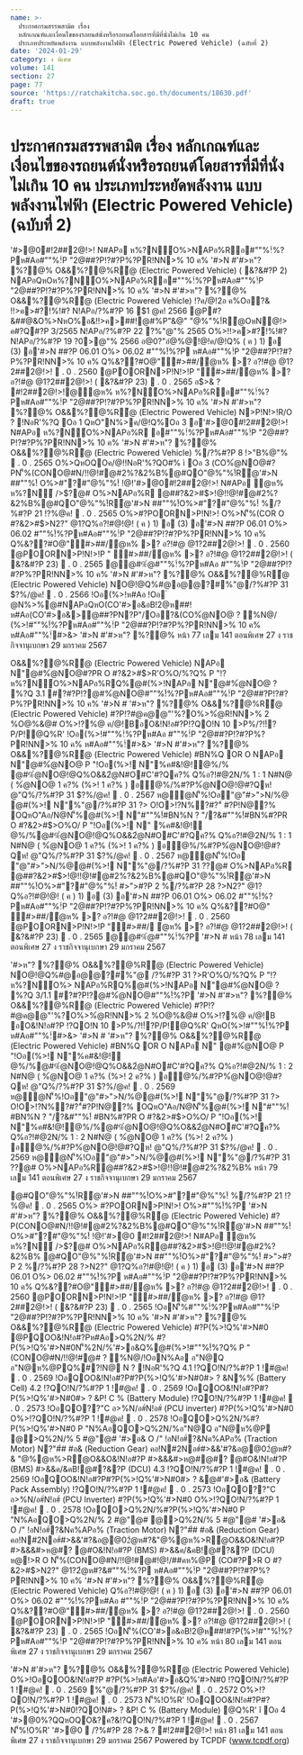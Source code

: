 ```yaml
---
name: >-
  ประกาศกรมสรรพสามิต เรื่อง
  หลักเกณฑ์และเงื่อนไขของรถยนต์นั่งหรือรถยนต์โดยสารที่มีที่นั่งไม่เกิน 10 คน
  ประเภทประหยัดพลังงาน แบบพลังงานไฟฟ้า (Electric Powered Vehicle) (ฉบับที่ 2)
date: '2024-01-29'
category: ง พิเศษ
volume: 141
section: 27
page: 77
source: 'https://ratchakitcha.soc.go.th/documents/18630.pdf'
draft: true
---
```


# ประกาศกรมสรรพสามิต เรื่อง หลักเกณฑ์และเงื่อนไขของรถยนต์นั่งหรือรถยนต์โดยสารที่มีที่นั่งไม่เกิน 10 คน ประเภทประหยัดพลังงาน แบบพลังงานไฟฟ้า (Electric Powered Vehicle) (ฉบับที่ 2)

'#>@0#!2##2@!>! N#APอ ห%?N์O%>NAPอ%Rอ#""%!์%?Pห#Aอ#""%!์P "2@##?P!?#?P%?PR!NN>% 10 ค% '#>N #'#>ห"? %?@% O&&%?@%R้@ (Electric Powered Vehicle) ( &?&#?P 2) NAPอQหOห%?N์O%>NAPอ%Rอ#""%!์%?Pห#Aอ#""%!์P "2@##?P!?#?P%?PR!NN>% 10 ค% '#>N #'#>ห"? %?@% O&&%?@%R้@ (Electric Powered Vehicle) !?ค/@!2อ ค%Oอ?& !!>ค>#?!%!#? N!APอ/?%#?P 16 $1 @ค! 2566 @P#?&##@&O%>NหO%อ&!!>ค>##!@#%P"&@" "@%"%!์R้@OหN@!> ค#?Q#?P 3/2565 N!APอ/?%#?P 22 ?%"@"% 2565 O%>!!>ค>#?!%!#? N!APอ/?%#?P 19 $?%/@ค! 2566 @P#?&##@&O%>NหO%อ&!!>ค>##!@#%P"&@""@%"%!์R้@OหN@!> ค#?Q#?P 1/2566 N!APอ/?%#?P 1 $0>@"% 2566 อ@0?"อํ@%@!@!ค/@!Q% ( ค ) 1) อ (3) อ'#>N ##?P 06.01 O%> 06.02 #""%!์%?P ห#Aอ#""%!์P "2@##?P!?#?P%?PR!NN>% 10 ค% Q%&??#O@"#>##/ํ@ห% >? อ?!#@ @1?2##2@!>!  . 0 . 2560 @POORN>P!N!>!P "#>##/ํ@ห% >? อ?!#@ @1?2##2@!>! ( &?&#?P 23)  . 0 . 2565 อ$>& ? #!2##2@!>!@ํ@ห% ห%?N์O%>NAPอ%Rอ#""%!์%?Pห#Aอ#""%!์P "2@##?P!?#?P%?PR!NN>% 10 ค% '#>N #'#>ห"? %?@% O&&%?@%R้@ (Electric Powered Vehicle) N>P!N!>!R/O ? !NอR'%?Q Oอ 1 QหO"N%>ค/@!Q%Oอ 3 อ'#>@0#!2##2@!>! N#APอ ห%?N์O%>NAPอ%R อ#""%!์%?Pห#Aอ#""%!์P "2@##?P!?#?P%?PR!NN>% 10 ค% '#>N #'#>ห"? %?@% O&&%?@%R้@ (Electric Powered Vehicle) %/?%#?P 8 !>"B%@"%  . 0 . 2565 O%>QหOQOค/@!!NอR'%?QO#% ì Oอ 3 (CO%ํ@NO@#?PN'็%(CONO@#N/!!@!#@#2%?&2%B%@#QO"@%"%!์R้@'#>N ##""%!์ O%>#"?#"@%"%!์ !@!'#>@0#!2##2@!>! N#APอ ํ@ห% ห%?N์ />$?@# O%>NAPอ%R @##?&2>#$>!@!!@!#@#2%?&2%B%@#QO"@%"%!์R้@'#>N ##""%!์O%>#"?#"@%"%!์ %/?%#?P 21 !?%@ค!  . 0 . 2565 O%>#?POORN>P!N!>! O%>N'็%(COR O #?&2>#$>N2?" @1?Q%อ?!#@!@! ( ค ) 1) อ (3) อ'#>N ##?P 06.01 O%> 06.02 #""%!์%?Pห#Aอ#""%!์P "2@##?P!?#?P%?PR!NN>% 10 ค% Q%&??#O@"#>##/ํ@ห% >? อ?!#@ @1?2##2@!>!  . 0 . 2560 @POORN>P!N!>!P " #>##/ํ@ห% >? อ?!#@ @1?2##2@!>! ( &?&#?P 23)  . 0 . 2565 @@#%ํ@#""%!์%?Pห#Aอ #""%!์P "2@##?P!?#?P%?PR!NN>% 10 ค% '#>N #'#>ห"? %?@% O&&%?@%R้@ (Electric Powered Vehicle) NO@!@Q%#@อ@@?#%"@/?%#?P 31 $?%/@ค!  . 0 . 2566 !Oอ(%>!ห#Aอ !Oอ ํ @N%>%@#NAPอQหO(CO'#>อ&อB!2@ห##!ห#Aอ(CO'#>อ&>@##?PN?P"/Oอ?&(CO%ํ@NO@ ? %N@/ (%>!#""%!์%?Pห#Aอ#""%!์P "2@##?P!?#?P%?PR!NN>% 10 ค% ห#Aอ#""%!์#>&> '#>N #'#>ห"? %?@% หน้า 77 เลม 141 ตอนพิเศษ 27 ง ราชกิจจานุเบกษา 29 มกราคม 2567

O&&%?@%R้@ (Electric Powered Vehicle) NAPอ N"@#%ํ@NO@#?PR O #?&2>#$>R'O%O/%?Q% P "!? ห%?N์O%>NAPอ%RQ%@#(%>!NAPอ N"@#%ํ@NO@ ? %?Q 3.1 #?#?P!?@#%ํ@NO@#""%!์%?Pห#Aอ#""%!์P "2@##?P!?#?P%?PR!NN>% 10 ค% '#>N # '#>ห"? %?@% O&&%?@%R้@ (Electric Powered Vehicle) #?P!?#@ค@@"'%?O%>%ํ@R!NN>% 2 %O@%&@# O%>!?%@ ค/@!BอO&!N!อ#?P!?QO!N 10 >P%/?!!์?P/P!@Q%R' !Oอ(%>!#""%!์%?Pห#Aอ #""%!์P "2@##?P!?#?P%?PR!NN>% 10 ค% ห#Aอ#""%!์#>&> '#>N #'#>ห"? %?@% O&&%?@%R้@ (Electric Powered Vehicle) #BN%Q OR O NAPอ N"@#%ํ@NO@ P "!Oอ(%>! N"%ค#&!@!ํ@%/% @#%ํ@NO@!@Q%O&&2ํ@N#O#C'#?Qค?% Q%อ?!#@2N/% 1 : 1 N#N@ ( %ํ@NO@ 1 ค?% (%>! 1 ค?% ) อํ@%/%#?P%ํ@NO@!@#?Qห! @"Q%/?%#?P 31 $?%/@ค!  . 0 . 2567 ห@ํ@N'็%!Oอ"@"#>">N/%@ @#(%>! N"%"@/?%#?P 31 $?%/@ค!  . 0 . 2568 !Oอ(%>! N"@#%ํ@NO@Q%อ?!#@2N/% 1 : 1.5 N#N@ ( %ํ@NO@ 1 ค?% (%>! 1.5 ค?% ) อํ@%/%#?P%ํ@NO@!@#?Qห! 3.2 #?#?P!?@#%ํ@NO@#""%!์%?Pห#Aอ#""%!์P "2@##?P!?#?P%?PR!NN>% 10 ค% '#>N # '#>ห"? %?@% O&&%?@%R้@ (Electric Powered Vehicle) #?P!?#@ค@@"'%?O%>%ํ@N>% 2 %O@%&@# O!NR!NN>% 7 %O@%&@# O%>!?%@ ค/@!BอO&!N!อ#?P!?QO!N 30 >P%/?!!์?P/P!@Q%R' !Oอ(%>!#""%!์%?Pห#Aอ#""%!์P "2@##?P!?#?P%?PR!NN>% 10 ค% '#>N #'#>ห"? %?@% O&&%?@%R้@ (Electric Powered Vehicle) #BN%Q #BN%ห%@P#?PR O !?@#%ํ@NO@O&&2ํ@N#O#C'#?Qค?% NAPอ N"@#%ํ@NO@ #?Q%?Q #?(%>! N"#""%!์#BN%N ? "/?&#""%!์#BN%#?PR O !?@#%ํ@NO@O%>R O #?&2>#$> O!O>!?N%?#?"์ #?P!N@?% OQหO"Aอ/N@N'็%@#(%>! N"#""%!์#BN%N ? "/?&#""%!์#BN%#?PR O #?&2>#$>O%O/ P "!Oอ(%>! N" %ค#&!@!ํ@%/%@#%ํ@NO@!@Q%O&&2ํ@N#O#C'#?Qค?% Q%อ?!#@2N/% 1 : 1 N#N@ ( %ํ@NO@ 1 ค?% (%>! 1 ค?% ) อํ@%/%#?P%ํ@NO@!@#?Qห! @"Q%/?%#?P 31 $?%/@ค!  . 0 . 2567 ห@ํ@N'็%!Oอ "@"#>">N/%@@#(%>! N"%"@/?%#?P 31 $?%/@ค!  . 0 . 2568 !Oอ(%>! N"@#%ํ@NO@ Q%อ?!#@2N/% 1 : 1.5 N#N@ ( %ํ@NO@ 1 ค?% (%>! 1.5 ค?% ) อํ@%/%#?P%ํ@NO@!@#?Qห! î Oอ 2 QหON>P!ค/@!!NอR'%?QN'็%Oอ 3/1 อ'#>@0#!2##2@!>! N#APอ ห%?N์ O%>NAPอ%Rอ#""%!์%?Pห#Aอ#""%!์P "2@##?P!?#?P%?PR!NN>% 10 ค% '#>N #'#>ห"? %?@% O&&%?@%R้@ (Electric Powered Vehicle) %/?%#?P 8 !>"B%@"%  . 0 . 2565 ì Oอ 3/1 (CO%ํ@NO@#?PN'็%(CONO@#N/!!@!#@#2%?&2%B%@#QO"@%"%!์R้@'#>N ##""%!์ O%>#"?#"@%"%!์ !@!'#>@0#!2##2@!>! N#APอ ํ@ห% ห%?N์ />$?@# O%>NAPอ%R @##?&2>#$>!@!!@!#@#2%?&2%B%@#QO"@%"%!์R้@'#>N ##""%!์O%>#"?#"@%"%!์ #>">#?P 2 %/?%#?P 28 $?%/@ค!  . 0 . 2566 O%>N'็%(COR O #?&2>#$>N2?" @1?Q%อ?!#@!@! ( ค ) 1) อ (3) อ'#>N ##?P 06.01 O%> 06.02 #""%!์%?Pห#Aอ#""%!์P "2@##?P!?#?P%?PR!NN>% 10 ค% Q%&??#O@" #>##/ํ@ห% >? อ?!#@ @1?2##2@!>!  . 0 . 2560 @POORN>P!N!>!P "#>##/ ํ@ห% >? อ?!#@ @1?2##2@!>! ( &?&#?P 23)  . 0 . 2565 @@#%ํ@#""%!์%?P '#>N # หน้า 78 เลม 141 ตอนพิเศษ 27 ง ราชกิจจานุเบกษา 29 มกราคม 2567

'#>ห"? %?@% O&&%?@%R้@ (Electric Powered Vehicle) NO@!@Q%#@อ@@?#%"@ /?%#?P 31 $?%/@ค!  . 0 . 2568 !Oอ(%>!ห#Aอ!Oอ ํ @N%>%@#NAPอQหO(CO'#>อ&อB!2@ห##!ห#Aอ (CO'#>อ&>@##?PN?P"/Oอ?&(CO%ํ@NO@ ? %N@/(%>!#""%!์%?P '#>N #'#>ห"? %?@% O&&%?@%R้@ (Electric Powered Vehicle) NAPอ N"@#%ํ@NO@#?PR O #?&2>#$>R'O%O/%?Q% P "!?ห%?N์O%> NAPอ%RQ%@#(%>!NAPอ N"@#%ํ@NO@ ? %?Q 3/1.1 #?#?P!?@#%ํ@NO@#""%!์%?P '#>N #'#>ห"? %?@% O&&%?@%R้@ (Electric Powered Vehicle) #?P!?#@ค@@"'%?O%>%ํ@R!NN>% 2 %O@%&@# O%>!?%@ ค/@!B อO&!N!อ#?P !?QO!N 10 >P%/?!!์?P/P!@Q%R' QหO(%>!#""%!์%?P ห#Aอ#""%!์#>&> '#>N # '#>ห"? %?@% O&&%?@%R้@ (Electric Powered Vehicle) #BN%Q OR O NAPอ N" @#%ํ@NO@ P "!Oอ(%>! N"%ค#&!@!ํ@%/%@#%ํ@NO@!@Q%O&&2ํ@N#O#C'#?Qค?% Q%อ?!#@2N/% 1 : 2 N#N@ ( %ํ@NO@ 1 ค?% (%>! 2 ค?% ) อํ@%/%#?P%ํ@NO@!@#?Qห! @"Q%/?%#?P 31 $?%/@ค!  . 0 . 2569 ห@ํ@N'็%!Oอ"@"#>">N/%@@#(%>! N"%"@/?%#?P 31 $?%/@ค!  . 0 . 2570 !Oอ(%>! N"@#%ํ@NO@Q%อ?!#@2N/% 1 : 3 N#N@ ( %ํ@NO@ 1 ค?% (%>! 3 ค?% ) อํ@%/%#?P %ํ@NO@!@#?Qห! 3/1.2 #?#?P!?@#%ํ@NO@#""%!์%?P '#>N #'#>ห"? %?@% O&&%?@%R้@ (Electric Powered Vehicle) #?P!?#@ค@@"'%?O%>%ํ@N>% 2 %O@%&@# O!NR!NN>% 7 %O@%&@# O%>!?%@ ค/@!BอO&!N!อ#?P!?QO!N 50 >P%/?!!์?P/P!@Q%R' !Oอ(%>!#""%!์%?P '#>N #'#>ห"? %?@% O&&%?@%R้@ (Electric Powered Vehicle) #BN%Q #BN%ห%@P#?PR O !?@#%ํ@NO@O&& 2ํ@N#O#C'#?Qค?% NAPอ N"@#%ํ@NO@ #?Q%?Q #?(%>! N"#""%!์#BN%N ? "/?&#""%!์#BN%#?PR O !? @#%ํ@NO@O%>R O #?&2>#$> O!O>!?N%?#?"์#?P!N@?% OQหO"Aอ/N@N'็%@#(%>! N"#""%!์#BN%N ? "/?&#""%!์ #BN%#?PR O #?&2>#$>O%O/ P "!Oอ(%>! N"%ค#&!@!ํ@%/%@#%ํ@NO@!@Q%O&&2ํ@N#O#C'#?Qค?% Q%อ?!#@2N/% 1 : 2 N#N@ ( %ํ@NO@ 1 ค?% (%>! 2 ค?% ) อํ@%/%#?P%ํ@NO@!@#?Qห! @"Q%/?%#?P 31 $?%/@ค!  . 0 . 2569 ห@ํ@N'็%!Oอ"@"#>">N/%@@#(%>! N"%"@/?%#?P 31 $?%/@ค!  . 0 . 2570 !Oอ(%>! N"@#%ํ@NO@Q%อ?!#@2N/% 1 : 3 N#N@ ( %ํ@NO@ 1 ค?% (%>! 3 ค?% ) อํ@%/%#?P%ํ@NO@!@#?Qห! î Oอ 3 QหO"N%>ค/@!Q%Oอ 4 อ'#>@0#!2##2@!>! N#APอ ห%?N์O%>NAPอ%R อ#""%!์%?Pห#Aอ#""%!์P "2@##?P!?#?P%?PR!NN>% 10 ค% '#>N #'#>ห"? %?@% O&&%?@%R้@ (Electric Powered Vehicle) %/?%#?P 8 !>"B%@"%  . 0 . 2565 O%>QหOQOค/@!!NอR'%?QO#% ì Oอ 4 !?QO!N/?%#?P 1 !#@ค!  . 0 . 2569 N'็%!O%R' #""%!์%?Pห#Aอ#""%!์P "2@# #?P!?#?P%?PR!NN>% 10 ค% '#>N #'#>ห"? %?@% O&&%?@%R้@ (Electric Powered Vehicle) #?P(CONO@#N/!!@!#@#2%?&2%B%@#QO"@%"%!์R้@'#>N ##""%!์O%>#"?#"@%"%!์ !@!'#>@0 #!2##2@!>! N#APอ ํ@ห% ห%?N์ />$?@# O%>NAPอ%R@##?&2>#$>!@!!@!#@#2%?&2%B% หน้า 79 เลม 141 ตอนพิเศษ 27 ง ราชกิจจานุเบกษา 29 มกราคม 2567

@#QO"@%"%!์R้@'#>N ##""%!์O%>#"?#"@%"%!์ %/?%#?P 21 !?%@ค!  . 0 . 2565 O%> #?POORN>P!N!>! O%>#""%!์%?P '#>N #'#>ห"? %?@% O&&%?@%R้@ (Electric Powered Vehicle) #?P(CONO@#N/!!@!#@#2%?&2%B%@#QO"@%"%!์R้@'#>N ##""%!์O%>#"?#"@%"%!์ !@!'#>@0 #!2##2@!>! N#APอ ํ@ห% ห%?N์ />$?@# O%>NAPอ%R@##?&2>#$>!@!!@!#@#2%?&2%B% @#QO"@%"%!์R้@'#>N ##""%!์O%>#"?#"@%"%!์ #>">#?P 2 %/?%#?P 28 $?%/@ค!  . 0 . 2566 >!?2>#$>N2?" @1?Q%อ?!#@!@! ( ค ) 1) อ (3) อ'#>N ##?P 06.01 O%> 06.02 #""%!์%?P ห#Aอ#""%!์P "2@##?P!?#?P%?PR!NN>% 10 ค% Q%&??#O@"#>##/ํ@ห% >? อ?!#@ @1?2##2@!>!  . 0 . 2560 @POORN>P!N!>!P "#>##/ํ@ห% >? อ?!#@ @1?2##2@!>! ( &?&#?P 23)  . 0 . 2565 !OอN'็%#""%!์%?Pห#Aอ#""%!์P "2@##?P!?#?P%?PR!NN>% 10 ค% '#>N #'#>ห"? %?@% O&&%?@%R้@ (Electric Powered Vehicle) #?P(%>!Q%'#>N#0 @PQOO&!N!อ#?Pห#Aอ>Q%2N/% #?P(%>!Q%'#>N#0N'็%2N/%'#>อ&Q%@#(%>!#""%!์%?Q% P "(CONO@#N/!!@!#@# ? %N@/!OอN%Aอ อ"N@Q อ"N@ห%@PQ%#?!N@ N ? !NอR'%?Q 4.1 !?QO!N/?%#?P 1 !#@ค!  . 0 . 2569 !OอQOO&!N!อ#?P#?P(%>!Q%'#>N#0#> ? &N%%์ (Battery Cell) 4.2 !?QO!N/?%#?P 1 !#@ค!  . 0 . 2569 !OอQOO&!N!อ#?P#?P(%>!Q%'#>N#0#> ? &P! C % (Battery Module) !?QO!N/?%#?P 1 !#@ค!  . 0 . 2573 !OอQO??"C อ>%N/อ#์N!อ#์ (PCU inverter) #?P(%>!Q%'#>N#0 O%>!?QO!N/?%#?P 1 !#@ค!  . 0 . 2578 !OอQO>Q%2N/%#?P(%>!Q%'#>N#0 P "N%AอQO>Q%2N/%อ"N@Q อ"N@ห%@P @>Q%2N/% 5 #@"@# '#>อ& O /" !อN!อ#์?&Nค%APอ% (Traction Motor) N?"#์# #อ& (Reduction Gear) คอ!N#2Nอ#์#>&&'#?&อ@@02ํ@ห#?& "@%@ห%>R้@O&&O&!N!อ#?P #>&&&#>ห@#@#? @#O&!N!อ#?P (BMS) #>&&ค/&คB!@#?&?P (DCU) 4.3 !?QO!N/?%#?P 1 !#@ค!  . 0 . 2569 !OอQOO&!N!อ#?P#?P(%>!Q%'#>N#0#> ? &@#'#>อ& (Battery Pack Assembly) !?QO!N/?%#?P 1 !#@ค!  . 0 . 2573 !OอQO??"C อ>%N/อ#์N!อ#์ (PCU Inverter) #?P(%>!Q%'#>N#0 O%>!?QO!N/?%#?P 1 !#@ค!  . 0 . 2578 !OอQO>Q%2N/%#?P(%>!Q%'#>N#0 P "N%AอQO>Q%2N/% 2 #@"@# @>Q%2N/% 5 #@"@# '#>อ& O /" !อN!อ#์?&Nค%APอ% (Traction Motor) N?"#์# #อ& (Reduction Gear) คอ!N#2Nอ#์#>&&'#?&อ@@02ํ@ห#?&"@%@ห%>R้@O&&O&!N!อ#?P #>&&&#>ห@#? @#O&!N!อ#?P (BMS) #>&&ค/&คB!@#?&?P (DCU) ห@!>R O N'็%(CONO@#N/!!@!#@#!@!/##คห%@P (CO#?P>R O #?&2>#$>N2?" @1?2ํ@ห#?&#""%!์%?P ห#Aอ#""%!์P "2@##?P!?#?P%?PR!NN>% 10 ค% '#>N #'#>ห"? %?@% O&&%?@%R้@ (Electric Powered Vehicle) Q%อ?!#@!@! ( ค ) 1) อ (3) อ'#>N ##?P 06.01 O%> 06.02 #""%!์%?Pห#Aอ #""%!์P "2@##?P!?#?P%?PR!NN>% 10 ค% Q%&??#O@"#>##/ํ@ห% >? อ?!#@ @1?2##2@!>!  . 0 . 2560 @POORN>P!N!>!P "#>##/ํ@ห% >? อ?!#@ @1?2##2@!>! ( &?&#?P 23)  . 0 . 2565 !OอN'็%(CO'#>อ&อB!2@ห##!#?P(%>!#""%!์%?Pห#Aอ#""%!์P "2@##?P!?#?P%?PR!NN>% 10 ค% หน้า 80 เลม 141 ตอนพิเศษ 27 ง ราชกิจจานุเบกษา 29 มกราคม 2567

'#>N #'#>ห"? %?@% O&&%?@%R้@ (Electric Powered Vehicle) O%>!OอQOO&!N!อ#?P #?P(%>!ห#Aอ'#>อ&Q%'#>N#0 !?QO!N/?%#?P 1 !#@ค!  . 0 . 2569 %"@/?%#?P 31 $?%/@ค!  . 0 . 2572 O%>!?QO!N/?%#?P 1 !#@ค!  . 0 . 2573 N'็%!O%R' !OอQOO&!N!อ#?P#?P(%>!Q%'#>N#0!?QO!N#> ? &P! C % (Battery Module) @Q%R' î Oอ 4 '#>@0%?QQหOQO&?ค?&!?QO!N/?%#?P 1 !#@ค!  . 0 . 2567 N'็%!O%R' '#>@0  /?%#?P 28 $?%/@ค!  . 0 . 2_` 6 Nอ%>!> %>!>#?์'#> @0 อ$>& ? #!2##2@!>! หน้า 81 เลม 141 ตอนพิเศษ 27 ง ราชกิจจานุเบกษา 29 มกราคม 2567 Powered by TCPDF (www.tcpdf.org)
